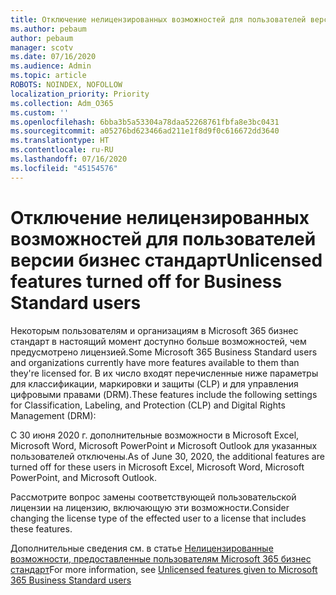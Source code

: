 ```yaml
---
title: Отключение нелицензированных возможностей для пользователей версии бизнес стандарт
ms.author: pebaum
author: pebaum
manager: scotv
ms.date: 07/16/2020
ms.audience: Admin
ms.topic: article
ROBOTS: NOINDEX, NOFOLLOW
localization_priority: Priority
ms.collection: Adm_O365
ms.custom: ''
ms.openlocfilehash: 6bba3b5a53304a78daa52268761fbfa8e3bc0431
ms.sourcegitcommit: a05276bd623466ad211e1f8d9f0c616672dd3640
ms.translationtype: HT
ms.contentlocale: ru-RU
ms.lasthandoff: 07/16/2020
ms.locfileid: "45154576"
---
```

# <a name="unlicensed-features-turned-off-for-business-standard-users"></a><span data-ttu-id="45486-102">Отключение нелицензированных возможностей для пользователей версии бизнес стандарт</span><span class="sxs-lookup"><span data-stu-id="45486-102">Unlicensed features turned off for Business Standard users</span></span>

<span data-ttu-id="45486-103">Некоторым пользователям и организациям в Microsoft 365 бизнес стандарт в настоящий момент доступно больше возможностей, чем предусмотрено лицензией.</span><span class="sxs-lookup"><span data-stu-id="45486-103">Some Microsoft 365 Business Standard users and organizations currently have more features available to them than they're licensed for.</span></span> <span data-ttu-id="45486-104">В их число входят перечисленные ниже параметры для классификации, маркировки и защиты (CLP) и для управления цифровыми правами (DRM).</span><span class="sxs-lookup"><span data-stu-id="45486-104">These features include the following settings for Classification, Labeling, and Protection (CLP) and Digital Rights Management (DRM):</span></span>
    
<span data-ttu-id="45486-105">С 30 июня 2020 г. дополнительные возможности в Microsoft Excel, Microsoft Word, Microsoft PowerPoint и Microsoft Outlook для указанных пользователей отключены.</span><span class="sxs-lookup"><span data-stu-id="45486-105">As of June 30, 2020, the additional features are turned off for these users in Microsoft Excel, Microsoft Word, Microsoft PowerPoint, and Microsoft Outlook.</span></span>

<span data-ttu-id="45486-106">Рассмотрите вопрос замены соответствующей пользовательской лицензии на лицензию, включающую эти возможности.</span><span class="sxs-lookup"><span data-stu-id="45486-106">Consider changing the license type of the effected user to a license that includes these features.</span></span> 

<span data-ttu-id="45486-107">Дополнительные сведения см. в статье [Нелицензированные возможности, предоставленные пользователям Microsoft 365 бизнес стандарт](https://support.microsoft.com/help/4568654/extra-features-to-be-turned-off-for-microsoft-365-business-standard?preview)</span><span class="sxs-lookup"><span data-stu-id="45486-107">For more information, see [Unlicensed features given to Microsoft 365 Business Standard users](https://support.microsoft.com/help/4568654/extra-features-to-be-turned-off-for-microsoft-365-business-standard?preview)</span></span>